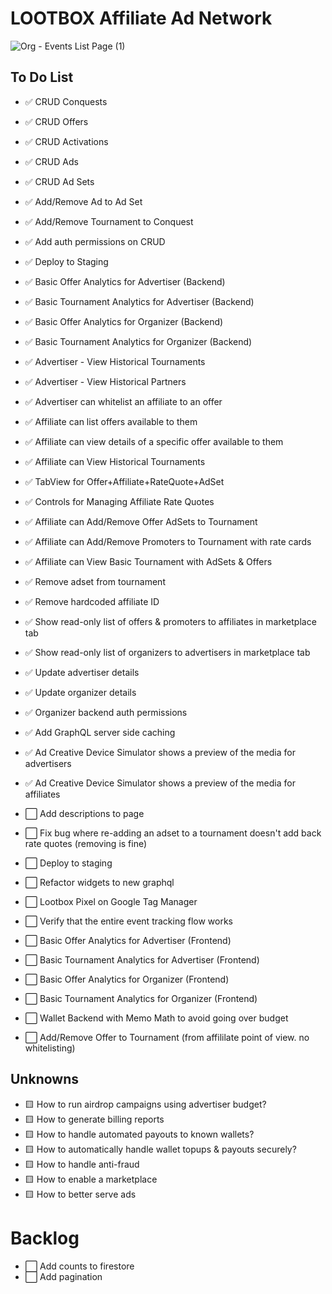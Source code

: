 # LOOTBOX Affiliate Ad Network

![Org - Events List Page (1)](https://user-images.githubusercontent.com/96885027/190831532-a9b71ba4-0dcf-4df0-821e-14a78a5c4a30.png)

## To Do List

- ✅ CRUD Conquests
- ✅ CRUD Offers
- ✅ CRUD Activations
- ✅ CRUD Ads
- ✅ CRUD Ad Sets
- ✅ Add/Remove Ad to Ad Set
- ✅ Add/Remove Tournament to Conquest
- ✅ Add auth permissions on CRUD
- ✅ Deploy to Staging
- ✅ Basic Offer Analytics for Advertiser (Backend)
- ✅ Basic Tournament Analytics for Advertiser (Backend)
- ✅ Basic Offer Analytics for Organizer (Backend)
- ✅ Basic Tournament Analytics for Organizer (Backend)
- ✅ Advertiser - View Historical Tournaments
- ✅ Advertiser - View Historical Partners
- ✅ Advertiser can whitelist an affiliate to an offer
- ✅ Affiliate can list offers available to them
- ✅ Affiliate can view details of a specific offer available to them
- ✅ Affiliate can View Historical Tournaments
- ✅ TabView for Offer+Affiliate+RateQuote+AdSet
- ✅ Controls for Managing Affiliate Rate Quotes
- ✅ Affiliate can Add/Remove Offer AdSets to Tournament
- ✅ Affiliate can Add/Remove Promoters to Tournament with rate cards
- ✅ Affiliate can View Basic Tournament with AdSets & Offers
- ✅ Remove adset from tournament
- ✅ Remove hardcoded affiliate ID
- ✅ Show read-only list of offers & promoters to affiliates in marketplace tab
- ✅ Show read-only list of organizers to advertisers in marketplace tab
- ✅ Update advertiser details
- ✅ Update organizer details
- ✅ Organizer backend auth permissions
- ✅ Add GraphQL server side caching
- ✅ Ad Creative Device Simulator shows a preview of the media for advertisers
- ✅ Ad Creative Device Simulator shows a preview of the media for affiliates

- ⬜️ Add descriptions to page
- ⬜️ Fix bug where re-adding an adset to a tournament doesn't add back rate quotes (removing is fine)

- ⬜️ Deploy to staging
- ⬜️ Refactor widgets to new graphql

- ⬜️ Lootbox Pixel on Google Tag Manager
- ⬜️ Verify that the entire event tracking flow works

<!-- Display Analytics -->

- ⬜️ Basic Offer Analytics for Advertiser (Frontend)
- ⬜️ Basic Tournament Analytics for Advertiser (Frontend)
- ⬜️ Basic Offer Analytics for Organizer (Frontend)
- ⬜️ Basic Tournament Analytics for Organizer (Frontend)

- ⬜️ Wallet Backend with Memo Math to avoid going over budget
- ⬜️ Add/Remove Offer to Tournament (from affililate point of view. no whitelisting)

## Unknowns

- 🟨 How to run airdrop campaigns using advertiser budget?
- 🟨 How to generate billing reports
- 🟨 How to handle automated payouts to known wallets?
- 🟨 How to automatically handle wallet topups & payouts securely?
- 🟨 How to handle anti-fraud
- 🟨 How to enable a marketplace
- 🟨 How to better serve ads

# Backlog

- ⬜️ Add counts to firestore
- ⬜️ Add pagination
